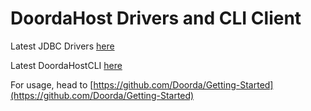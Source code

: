 # DoordaHost Drivers and CLI Client

Latest JDBC Drivers [here](https://github.com/Doorda/drivers-cli/releases/download/309d/DoordaHostJDBC_309d.jar)

Latest DoordaHostCLI [here](https://github.com/Doorda/drivers-cli/releases/download/309d/doordahost)


For usage, head to [https://github.com/Doorda/Getting-Started](https://github.com/Doorda/Getting-Started)